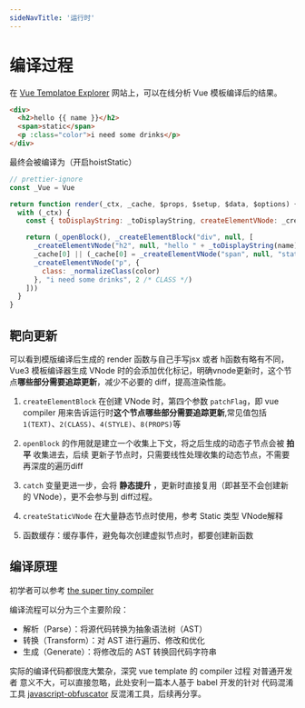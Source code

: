 ```yaml
---
sideNavTitle: '运行时'
---
```


# 编译过程

在 [Vue Templatoe Explorer](https://template-explorer.vuejs.org) 网站上，可以在线分析 Vue 模板编译后的结果。

```html
<div>
  <h2>hello {{ name }}</h2>
  <span>static</span>
  <p :class="color">i need some drinks</p>
</div>
```

最终会被编译为（开启hoistStatic）

```js
// prettier-ignore
const _Vue = Vue

return function render(_ctx, _cache, $props, $setup, $data, $options) {
  with (_ctx) {
    const { toDisplayString: _toDisplayString, createElementVNode: _createElementVNode, normalizeClass: _normalizeClass, openBlock: _openBlock, createElementBlock: _createElementBlock } = _Vue

    return (_openBlock(), _createElementBlock("div", null, [
      _createElementVNode("h2", null, "hello " + _toDisplayString(name), 1 /* TEXT */),
      _cache[0] || (_cache[0] = _createElementVNode("span", null, "static", -1 /* CACHED */)),
      _createElementVNode("p", {
        class: _normalizeClass(color)
      }, "i need some drinks", 2 /* CLASS */)
    ]))
  }
}
```

## 靶向更新

可以看到模版编译后生成的 render 函数与自己手写jsx 或者 h函数有略有不同，Vue3 模板编译器生成 VNode 时的会添加优化标记，明确vnode更新时，这个节点**哪些部分需要追踪更新**，减少不必要的 diff，提高渲染性能。

1. `createElementBlock` 在创建 VNode 时，第四个参数 `patchFlag`，即 vue compiler 用来告诉运行时**这个节点哪些部分需要追踪更新**,常见值包括`1(TEXT)`、`2(CLASS)`、`4(STYLE)`、`8(PROPS)`等

2. `openBlock` 的作用就是建立一个收集上下文，将之后生成的动态子节点会被 **拍平** 收集进去，后续 更新子节点时，只需要线性处理收集的动态节点，不需要再深度的遍历diff

3. `catch` 变量更进一步，会将 **静态提升** ，更新时直接复用（即甚至不会创建新的 VNode），更不会参与到 diff过程。

4. `createStaticVNode` 在大量静态节点时使用，参考 Static 类型 VNode解释

5. 函数缓存：缓存事件，避免每次创建虚拟节点时，都要创建新函数

## 编译原理

初学者可以参考 [the super tiny compiler](https://github.com/jamiebuilds/the-super-tiny-compiler)

编译流程可以分为三个主要阶段：

- 解析（Parse）：将源代码转换为抽象语法树（AST）
- 转换（Transform）：对 AST 进行遍历、修改和优化
- 生成（Generate）：将修改后的 AST 转换回代码字符串

实际的编译代码都很庞大繁杂，深究 vue template 的 compiler 过程 对普通开发者 意义不大，可以直接忽略，此处安利一篇本人基于 babel 开发的针对 代码混淆工具 [javascript-obfuscator](https://github.com/javascript-obfuscator/javascript-obfuscator) 反混淆工具，后续再分享。
